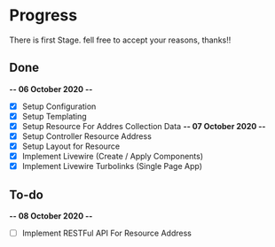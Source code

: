 # **Progress**
There is first Stage. fell free to accept your reasons, thanks!!
## **Done**
**-- 06 October 2020 --**
- [x] Setup Configuration 
- [x] Setup Templating
- [x] Setup Resource For Addres Collection Data 
**-- 07 October 2020 --**
- [x] Setup Controller Resource Address
- [x] Setup Layout for Resource
- [x] Implement Livewire (Create / Apply Components)
- [x] Implement Livewire Turbolinks (Single Page App)
## **To**-do
**-- 08 October 2020 --**
- [ ] Implement RESTFul API For Resource Address

